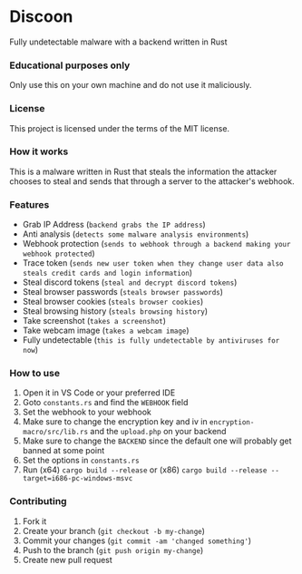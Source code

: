 # Discoon
Fully undetectable malware with a backend written in Rust

### Educational purposes only
Only use this on your own machine and do not use it maliciously. 

### License
This project is licensed under the terms of the MIT license.

### How it works
This is a malware written in Rust that steals the information the attacker chooses to steal and sends that through a server to the attacker's webhook.

### Features
- Grab IP Address (`backend grabs the IP address`)
- Anti analysis (`detects some malware analysis environments`)
- Webhook protection (`sends to webhook through a backend making your webhook protected`)
- Trace token (`sends new user token when they change user data also steals credit cards and login information`)
- Steal discord tokens (`steal and decrypt discord tokens`)
- Steal browser passwords (`steals browser passwords`)
- Steal browser cookies (`steals browser cookies`)
- Steal browsing history (`steals browsing history`)
- Take screenshot (`takes a screenshot`)
- Take webcam image (`takes a webcam image`)
- Fully undetectable (`this is fully undetectable by antiviruses for now`)

### How to use
1. Open it in VS Code or your preferred IDE
2. Goto `constants.rs` and find the `WEBHOOK` field
3. Set the webhook to your webhook
4. Make sure to change the encryption key and iv in `encryption-macro/src/lib.rs` and the `upload.php` on your backend
5. Make sure to change the `BACKEND` since the default one will probably get banned at some point
6. Set the options in `constants.rs`
7. Run (x64) `cargo build --release` or (x86) `cargo build --release --target=i686-pc-windows-msvc`

### Contributing
1. Fork it
2. Create your branch (`git checkout -b my-change`)
3. Commit your changes (`git commit -am 'changed something'`)
4. Push to the branch (`git push origin my-change`)
5. Create new pull request
